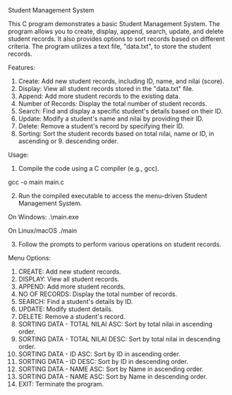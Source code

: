 Student Management System

This C program demonstrates a basic Student Management System. The program allows you to create, display, append, search, update, and delete student records. It also provides options to sort records based on different criteria. The program utilizes a text file, "data.txt", to store the student records.

Features:

1. Create: Add new student records, including ID, name, and nilai (score).
2. Display: View all student records stored in the "data.txt" file.
3. Append: Add more student records to the existing data.
4. Number of Records: Display the total number of student records.
5. Search: Find and display a specific student's details based on their ID.
6. Update: Modify a student's name and nilai by providing their ID.
7. Delete: Remove a student's record by specifying their ID.
8. Sorting: Sort the student records based on total nilai, name or ID, in ascending or 9. descending order.

Usage:

1. Compile the code using a C compiler (e.g., gcc).

gcc -o main main.c

2. Run the compiled executable to access the menu-driven Student Management System.

On Windows:
.\main.exe

On Linux/macOS
./main

3. Follow the prompts to perform various operations on student records.

Menu Options:

1. CREATE: Add new student records.
2. DISPLAY: View all student records.
3. APPEND: Add more student records.
4. NO OF RECORDS: Display the total number of records.
5. SEARCH: Find a student's details by ID.
6. UPDATE: Modify student details.
7. DELETE: Remove a student's record.
8. SORTING DATA - TOTAL NILAI ASC: Sort by total nilai in ascending order.
9. SORTING DATA - TOTAL NILAI DESC: Sort by total nilai in descending order.
10. SORTING DATA - ID ASC: Sort by ID in ascending order.
11. SORTING DATA - ID DESC: Sort by ID in descending order.
12. SORTING DATA - NAME ASC: Sort by Name in ascending order.
13. SORTING DATA - NAME ASC: Sort by Name in descending order.
14. EXIT: Terminate the program.
